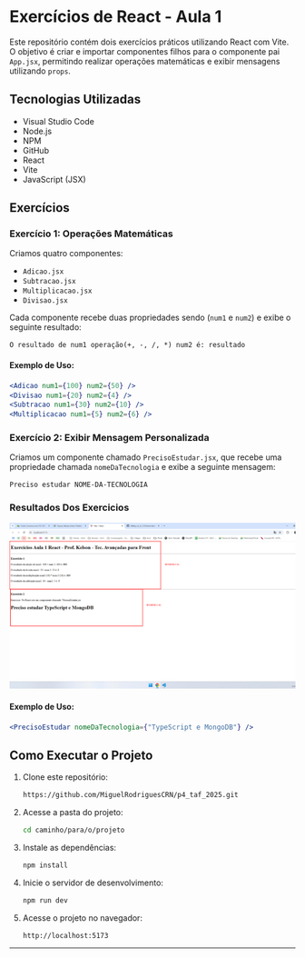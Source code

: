 # Exercícios de React - Aula 1

Este repositório contém dois exercícios práticos utilizando React com Vite. O objetivo é criar e importar componentes filhos para o componente pai `App.jsx`, permitindo realizar operações matemáticas e exibir mensagens utilizando `props`.

## Tecnologias Utilizadas
- Visual Studio Code
- Node.js
- NPM
- GitHub
- React
- Vite
- JavaScript (JSX)

## Exercícios

### Exercício 1: Operações Matemáticas
Criamos quatro componentes:

- `Adicao.jsx`
- `Subtracao.jsx`
- `Multiplicacao.jsx`
- `Divisao.jsx`

Cada componente recebe duas propriedades sendo (`num1` e `num2`) e exibe o seguinte resultado:

```
O resultado de num1 operação(+, -, /, *) num2 é: resultado
```

#### Exemplo de Uso:
```jsx
<Adicao num1={100} num2={50} />
<Divisao num1={20} num2={4} />
<Subtracao num1={30} num2={10} />
<Multiplicacao num1={5} num2={6} />
```

### Exercício 2: Exibir Mensagem Personalizada
Criamos um componente chamado `PrecisoEstudar.jsx`, que recebe uma propriedade chamada `nomeDaTecnologia` e exibe a seguinte mensagem:

```
Preciso estudar NOME-DA-TECNOLOGIA
```

### Resultados Dos Exercicios


![Descrição da Imagem](src/resultado/Screenshot_2.png)


#### Exemplo de Uso:
```jsx
<PrecisoEstudar nomeDaTecnologia={"TypeScript e MongoDB"} />
```

## Como Executar o Projeto

1. Clone este repositório:
   ```sh
   https://github.com/MiguelRodriguesCRN/p4_taf_2025.git
   ```

2. Acesse a pasta do projeto:
   ```sh
   cd caminho/para/o/projeto
   ```

3. Instale as dependências:
   ```sh
   npm install
   ```

4. Inicie o servidor de desenvolvimento:
   ```sh
   npm run dev
   ```

5. Acesse o projeto no navegador:
   ```
   http://localhost:5173
   ```

---

